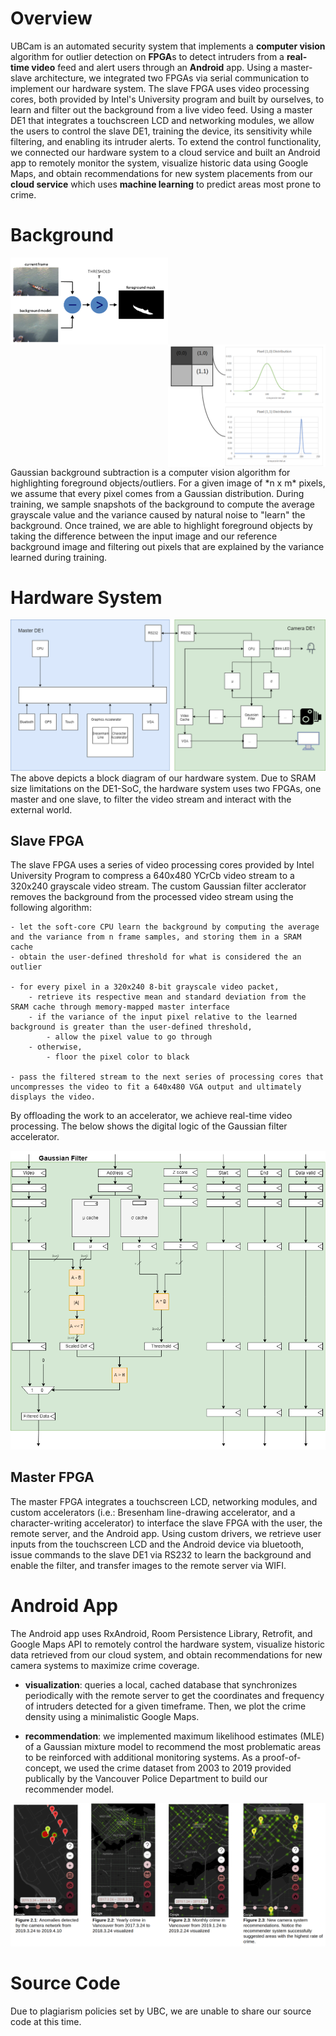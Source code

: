 # Overview

UBCam is an automated security system that implements a **computer vision** algorithm for outlier detection on **FPGA**s to detect intruders from a  **real-time video** feed and alert users through an **Android** app. Using a master-slave architecture, we integrated two FPGAs via serial communication to implement our hardware system. The slave FPGA uses video processing cores, both provided by Intel's University program and built by ourselves, to learn and filter out the background from a live video feed. Using a master DE1 that integrates a touchscreen LCD and networking modules, we allow the users to control the slave DE1, training the device, its sensitivity while filtering, and enabling its intruder alerts. To extend the control functionality, we connected our hardware system to a cloud service and built an Android app to remotely monitor the system, visualize historic data using Google Maps, and obtain recommendations for new system placements from our **cloud service** which uses **machine learning** to predict areas most prone to crime.

<!-- TODO: embed youtube video -->
# Background
<div class="row">
  <div class="column">
    <img src="./assets/img/filter_logic.png" alt="Snow" style="width:50%;float: left">
  </div>
  <div class="column">
    <img src="./assets/img/gaussian_model.png" alt="Forest" style="width:50%;float: right;">
  </div>
</div>
Gaussian background subtraction is a computer vision algorithm for highlighting foreground objects/outliers. For a given image of *n x m* pixels, we assume that every pixel comes from a Gaussian distribution. During training, we sample snapshots of the background to compute the average grayscale value and the variance caused by natural noise to "learn" the background. Once trained, we are able to highlight foreground objects by taking the difference between the input image and our reference background image and filtering out pixels that are explained by the variance learned during training.

# Hardware System
![](assets/img/hardware_system.png)
The above depicts a block diagram of our hardware system. Due to SRAM size limitations on the DE1-SoC, the hardware system uses two FPGAs, one master and one slave, to filter the video stream and interact with the external world.

## Slave FPGA
The slave FPGA uses a series of video processing cores provided by Intel University Program to compress a 640x480 YCrCb video stream to a 320x240 grayscale video stream. The custom Gaussian filter acclerator removes the background from the processed video stream using the following algorithm:

```
- let the soft-core CPU learn the background by computing the average and the variance from n frame samples, and storing them in a SRAM cache
- obtain the user-defined threshold for what is considered the an outlier

- for every pixel in a 320x240 8-bit grayscale video packet,
	- retrieve its respective mean and standard deviation from the SRAM cache through memory-mapped master interface
	- if the variance of the input pixel relative to the learned background is greater than the user-defined threshold,
		- allow the pixel value to go through
	- otherwise,
		- floor the pixel color to black

- pass the filtered stream to the next series of processing cores that uncompresses the video to fit a 640x480 VGA output and ultimately displays the video.
```
By offloading the work to an accelerator, we achieve real-time video processing. The below shows the digital logic of the Gaussian filter accelerator.
<div class="column">
	<img src="./assets/img/gaussian_filter.png" style="width:100%;float=center"> 
</div>

## Master FPGA
The master FPGA integrates a touchscreen LCD, networking modules, and custom accelerators (i.e.: Bresenham line-drawing accelerator, and a character-writing accelerator) to interface the slave FPGA with the user, the remote server, and the Android app. Using custom drivers, we retrieve user inputs from the touchscreen LCD and the Android device via bluetooth, issue commands to the slave DE1 via RS232 to learn the background and enable the filter, and transfer images to the remote server via WIFI.

# Android App
The Android app uses RxAndroid, Room Persistence Library, Retrofit, and Google Maps API to remotely control the hardware system, visualize historic data retrieved from our cloud system, and obtain recommendations for new camera systems to maximize crime coverage.

- **visualization**: queries a local, cached database that synchronizes periodically with the remote server to get the coordinates and frequency of intruders detected for a given timeframe. Then, we plot the crime density using a minimalistic Google Maps.

- **recommendation**: we implemented maximum likelihood estimates (MLE) of a Gaussian mixture model to recommend the most problematic areas to be reinforced with additional monitoring systems. As a proof-of-concept, we used the crime dataset from 2003 to 2019 provided publically by the Vancouver Police Department to build our recommender model.

![](assets/img/visualization.png)

# Source Code
Due to plagiarism policies set by UBC, we are unable to share our source code at this time.

<!-- # Author's Notes -->
